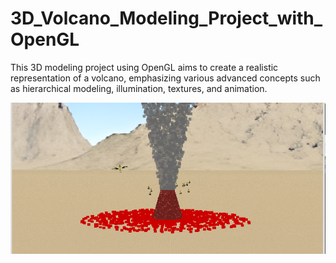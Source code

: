 # 3D_Volcano_Modeling_Project_with_OpenGL
This 3D modeling project using OpenGL aims to create a realistic representation of a volcano, emphasizing various advanced concepts such as hierarchical modeling, illumination, textures, and animation.

![](image.png)
